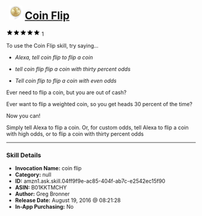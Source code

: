 # &nbsp;<img src="skill_icon" alt="Coin Flip icon" width="36"> [Coin Flip](http://alexa.amazon.com/#skills/amzn1.ask.skill.04ff9f9e-ac85-404f-ab7c-e2542ec15f90)
![5 stars](../../images/ic_star_black_18dp_1x.png)![5 stars](../../images/ic_star_black_18dp_1x.png)![5 stars](../../images/ic_star_black_18dp_1x.png)![5 stars](../../images/ic_star_black_18dp_1x.png)![5 stars](../../images/ic_star_black_18dp_1x.png) 1

To use the Coin Flip skill, try saying...

* *Alexa, tell coin flip to flip a coin*

* *tell coin flip flip a coin with thirty percent odds*

* *Tell coin flip  to flip a coin with even odds*

Ever need to flip a coin, but you are out of cash?

Ever want to flip a weighted coin, so you get heads 30 percent of the time?

Now you can!

Simply tell Alexa to flip a coin.
Or, for custom odds, tell Alexa to flip a coin with high odds, or to flip a coin with thirty percent odds

***

### Skill Details

* **Invocation Name:** coin flip
* **Category:** null
* **ID:** amzn1.ask.skill.04ff9f9e-ac85-404f-ab7c-e2542ec15f90
* **ASIN:** B01KKTMCHY
* **Author:** Greg Bronner
* **Release Date:** August 19, 2016 @ 08:21:28
* **In-App Purchasing:** No
